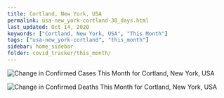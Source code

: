 ```yaml
---
title: Cortland, New York, USA
permalink: usa-new_york-cortland-30_days.html
last_updated: Oct 14, 2020
keywords: ["Cortland, New York, USA", "This Month"]
tags: ["usa-new_york-cortland", "this_month"]
sidebar: home_sidebar
folder: covid_tracker/this_month/
---
```


![Change in Confirmed Cases This Month for Cortland, New York, USA](images/graphs/usa-new_york-cortland-delta_confirmed-30_days_graph.png)

![Change in Confirmed Deaths This Month for Cortland, New York, USA](images/graphs/usa-new_york-cortland-delta_deaths-30_days_graph.png)
